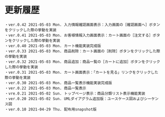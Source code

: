 # 更新履歴

	・ver.0.42 2021-05-03 Mon. 入力情報確認画面表示：入力画面の［確認画面へ］ボタンをクリックした際の挙動を実装
	・ver.0.41 2021-05-03 Mon. お客様情報入力画面表示：カート画面の［注文する］ボタンをクリックした際の挙動を実装
	・ver.0.40 2021-05-03 Mon. カート機能実装完成版
	・ver.0.33 2021-05-03 Mon. 商品削除：カート画面の［削除］ボタンをクリックした際の挙動を実装
	・ver.0.32 2021-05-03 Mon. 商品追加：商品一覧の［カートに追加］ボタンをクリックした際の挙動を実装
	・ver.0.31 2021-05-03 Mon. カート画面表示：「カートを見る」リンクをクリックした際の挙動を実装
	・ver.0.30 2021-05-03 Mon. 商品一覧表示機能実装完成版
	・ver.0.22 2021-05-03 Mon. 商品一覧表示
	・vre.0.21 2021-05-02 Sun. トップページ表示：商品分類リスト表示機能実装
	・ver.0.20 2021-05-02 Sun. UMLダイアグラム追加版：ユースケース図およびシーケンス図
	・ver.0.10 2021-04-29 Thu. 配布用snapshot版